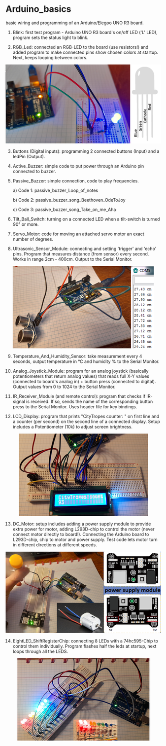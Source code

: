 # Arduino_basics
basic wiring and programming of an Arduino/Elegoo UNO R3 board.


1. Blink: first test program - Arduino UNO R3 board's on/off LED ('L' LED), program sets the status light to blink.

2. RGB_Led: connected an RGB-LED to the board (use resistors!) and added program to make connected pins show chosen colors at startup.  Next, keeps looping between colors.

<p align="center">
  <img src="https://github.com/CityTropes/Arduino_basics/blob/315148d21e06229a31a48aca6f53778b0a4823cc/media/rgb_connected.png" />
</p>

3. Buttons (Digital inputs): programming 2 connected buttons (Input) and a ledPin (Output).

4. Active_Buzzer: simple code to put power through an Arduino pin connected to buzzer.

5. Passive_Buzzer: simple connection, code to play frequencies. 

    a) Code 1: passive_buzzer_Loop_of_notes
    
    b) Code 2: passive_buzzer_song_Beethoven_OdeToJoy
    
    c) Code 3: passive_buzzer_song_Take_on_me_Aha 
      
6. Tilt_Ball_Switch: turning on a connected LED when a tilt-switch is turned 90° or more.

7. Servo_Motor: code for moving an attached servo motor an exact number of degrees.

8. Ultrasonic_Sensor_Module: connecting and setting 'trigger' and 'echo' pins. Program that measures distance (from sensor) every second. Works in range 2cm - 400cm. Output to the Serial Monitor.

<p align="center">
  <img src="https://github.com/CityTropes/Arduino_basics/blob/315148d21e06229a31a48aca6f53778b0a4823cc/media/ultrasonic_sensor.png" />
</p>

9. Temperature_And_Humidity_Sensor: take measurement every 4 seconds, output temperature in °C and humidity % to the Serial Monitor.

10. Analog_Joystick_Module: program for an analog joystick (basically potentiometers that return analog values) that reads full X-Y values (connected to board's analog in) + button press (connected to digital). Output values from 0 to 1024 to the Serial Monitor.

11. IR_Receiver_Module (and remote control): program that checks if IR-signal is received. If so, sends the name of the corresponding button press to the Serial Monitor. Uses header file for key bindings.

12. LCD_Display: program that prints "CityTropes counter: " on first line and a counter (per second) on the second line of a connected display. Setup includes a Potentiometer (10k) to adjust screen brightness.

<p align="center">
  <img src="https://github.com/CityTropes/Arduino_basics/blob/315148d21e06229a31a48aca6f53778b0a4823cc/media/lcd_display.png" />
</p>

13. DC_Motor: setup includes adding a power supply module to provide extra power for motor, adding L293D-chip to control the motor (never connect motor directly to board!). Connecting the Arduino board to L293D-chip, chip to motor and power supply. Test code lets motor turn in different directions at different speeds. 

<p align="center">
  <img src="https://github.com/CityTropes/Arduino_basics/blob/315148d21e06229a31a48aca6f53778b0a4823cc/media/motor_and_power_supply_module.png" />
</p>

14. EightLED_ShiftRegisterChip: connecting 8 LEDs with a 74hc595-Chip to control them individually. Program flashes half the leds at startup, next loops through all the LEDS.

<p align="center">
  <img src="https://github.com/CityTropes/Arduino_basics/blob/315148d21e06229a31a48aca6f53778b0a4823cc/media/eight_led_via_chip.png" />
</p>
